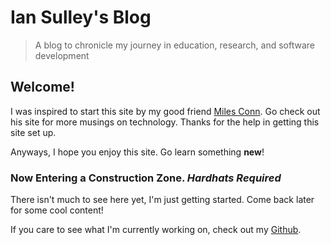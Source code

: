 # Ian Sulley's Blog

> A blog to chronicle my journey in education, research, and software development

## Welcome!

I was inspired to start this site by my good friend [Miles Conn](www.milesconn.io).
Go check out his site for more musings on technology. Thanks for the help in getting
this site set up.

Anyways, I hope you enjoy this site. Go learn something **new**!

### Now Entering a Construction Zone. *Hardhats Required*

There isn't much to see here yet, I'm just getting started. Come back later for some cool content!

If you care to see what I'm currently working on, check out my [Github](https://github.com/sulleyi).
